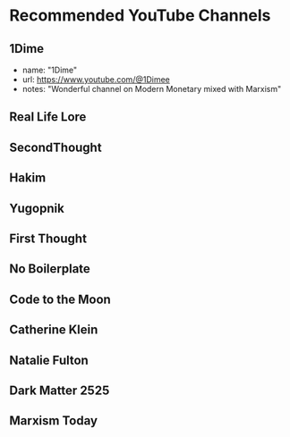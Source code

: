 # Recommended YouTube Channels
## 1Dime
- name: "1Dime"
- url: https://www.youtube.com/@1Dimee
- notes: "Wonderful channel on Modern Monetary mixed with Marxism"

## Real Life Lore

## SecondThought

## Hakim

## Yugopnik

## First Thought

## No Boilerplate

## Code to the Moon

## Catherine Klein

## Natalie Fulton

## Dark Matter 2525

## Marxism Today